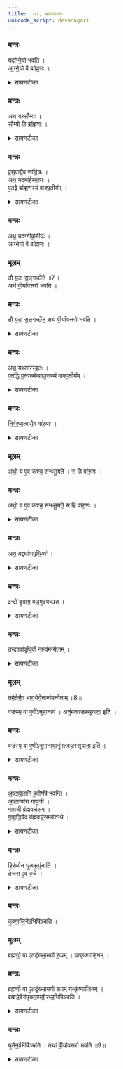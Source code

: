 ```yaml
---
title:  ०३, ब्राह्मणसवः
unicode_script: devanagari
---
```



### मन्त्रः
यदा᳚ग्ने॒यो भव॑ति ।  
आ॒ग्ने॒यो वै ब्रा᳚ह्म॒णः ।  

<details><summary>सायणटीका</summary>

(SB) 1द्वितीये वैश्यसवोऽभिहितः । तृतीये ब्राह्मणसवोऽभिधीयते । स च सूत्रकारेण स्पष्टीकृतः - 'ब्राह्मणो ब्रह्मवर्चसकाम आग्नेयादीन्यष्टौ हवींषि निर्वपति पुरस्तात्स्विष्टकृतो हिरण्येन घृतमुत्पूरय तेन कृष्णाजिन आसीनमभिषिञ्चति' इति । तान्येतानि हवींषि विधातव्यानि । तत्र प्रथमं विधत्ते - आग्रेयोऽष्टाकपालः कर्तव्यः । अग्निना सह ब्राह्मणस्य प्रजापतिमुखजत्वसाम्येनाग्नेयत्वम् ॥
</details>

### मन्त्रः
अथ॒ यथ्सौ॒म्यः ।   
सौ॒म्यो हि ब्रा᳚ह्म॒णः ।  

<details><summary>सायणटीका</summary>

2द्वितीयं विधत्ते - सौम्य एकादशकपालः कर्तव्यः । 'सोमोऽस्माकं ब्राह्मणानाꣳराजा' इति श्रुतेः ब्राह्मणस्य सौम्यत्वम् ॥
</details>

### मन्त्रः
प्र॒स॒वायै॒व सा॑वि॒त्रः ।  
अथ॒ यद्बा॑र्हस्प॒त्यः ।  
ए॒तद्वै ब्रा᳚ह्म॒णस्य॑ वाक्प॒तीय᳚म्   ।

<details><summary>सायणटीका</summary>

3-4तृतीयं विधत्ते - सावित्रोऽष्टाकपालः कार्यः । स च प्रसवायैव कल्प्यते । चतुर्थं विधत्ते - बार्हस्पत्योऽष्टाकपालः कर्तव्यः । यद्बृहस्पतिसंबन्धित्वं एतदेव ब्राह्मणस्य वाक्पतित्वं नाम ॥
</details>

### मन्त्रः
अथ॒ यद॑ग्नीषो॒मीयः॑ ।  
आ॒ग्ने॒यो वै ब्रा᳚ह्म॒णः ।  
### मूलम्

तौ य॒दा स॒ङ्गच्छे॑ते ॥7॥    
अथ॑ वी॒र्या॑वत्तरो भवति ।
### मन्त्रः
तौ य॒दा स॒ङ्गच्छे॑त॒ अथ॑ वी॒र्या॑वत्तरो भवति ।
<details><summary>सायणटीका</summary>

5पञ्चमं विधत्ते - अग्नीषोमीय एकादशकपालः कर्तव्यः । ब्राह्मणस्याग्नेयत्वं पूर्वमुक्तम् । तेन पूर्वोक्तं सौम्यत्वमप्युपलक्ष्यते । तावग्निश्च सोमश्चेत्येतौ यदा सङ्गतौ भवतस्तदानीं द्विगुणब्राह्मण्येन वीर्यातिशयो भवति ॥
</details>

### मन्त्रः
अथ॒ यथ्सा॑रस्व॒तः ।  
ए॒तद्धि प्र॒त्यख्ष॑म्ब्राह्म॒णस्य॑ वाक्प॒तीय᳚म् ।

<details><summary>सायणटीका</summary>

6अथ षष्ठं विधत्ते - सारस्वतोऽष्टाकपालः कार्यः । ब्राह्मणस्य सरस्वतीसंबन्धित्वं यदस्ति एतत्प्रत्यक्षमेव वाक्पतित्वम् । बृहस्पतिसंबन्धेन तु यद्वाक्पतित्वं पूर्वमुक्तं तच्छास्त्रसिद्धम् । जिह्वायाः सरस्वतीसंबन्धे तु तद्वाक्पतित्वमनुभूयते ॥
</details>

### मन्त्रः
नि॒र्व॒रु॒ण॒त्वायै॒व वा॑रु॒णः ।

<details><summary>सायणटीका</summary>

7सप्तमं विधत्ते - वारुणोऽष्टाकपालः कर्तव्यः । स च पूर्ववद्वरुणपाशराहित्यायैव संपद्यते ।
</details>

### मूलम्
अथो॒ य ए॒व कश्च॒ सन्थ्सू॒यते᳚ ।
स हि वा॑रु॒णः ।

### मन्त्रः
अथो॒ य ए॒व कश्च॒ सन्थ्सू॒यते॒ स हि वा॑रु॒णः ।

<details><summary>सायणटीका</summary>

अपिच य एव कश्चित्पुमानधमोऽपि सूयतेऽभिषिच्यते स पुमान्वरुणेनानुगृहीतो राजा भवति ॥
</details>

### मन्त्रः
अथ॒ यद्द्या॑वापृथि॒व्यः॑ ।
<details><summary>सायणटीका</summary>

8अष्टमं विधत्ते - द्यावापृथिव्यः एककपालः कर्तव्यः ।
</details>

### मन्त्रः
इन्द्रो॑ वृ॒त्राय॒ वज्र॒मुद॑यच्छत् ।
<details><summary>सायणटीका</summary>

पुरा कदाचिदिन्द्रो वृत्रवधार्थं वज्रमुद्यतवान् ।
</details>

### मन्त्रः
तन्द्यावा॑पृथि॒वी नान्व॑मन्येताम् ।


<details><summary>सायणटीका</summary>

तमिन्द्रं ते द्यावापृथिव्यौ नान्वमन्येताम् । अनूमत्यभावे कारणं दर्शपूर्णमासबाह्यणे स्पष्टमभिहितम् - 'ते अब्रूतां द्यावापृथिवी मा प्रहारावयोर्वै श्रितः' इति ।
</details>

### मूलम्
तमे॒तेनै॒व भा॑ग॒धेये॒नान्व॑मन्येताम् ॥8॥  

वज्र॑स्य॒ वा ए॒षो॑ऽनुमा॒नाय॑ । अनु॑मतवज्रस्सूयाता॒ इति॑ ।  
### मन्त्रः
वज्र॑स्य॒ वा ए॒षो॑ऽनुमा॒नाया॒नु॑मतवज्रस्सूयाता॒ इति॑ ।

<details><summary>सायणटीका</summary>

योऽयमेककपालरूपो भागोऽस्ति तेन भागधेयेन तुष्टे द्यवापृथिव्यौ वृत्रवधार्थमुद्यतं वज्रमङ्गीकृतवत्यौ । अतोऽत्रापि यः पुरोडाशः स एव वज्रस्यानुमत्यर्थं संपद्यते । अनुमतवज्रो हि पुंरुषः शत्रुक्षये समर्थत्वात्सूयाता अभिषेकमर्हतीत्येवाभिज्ञा आहुः ॥
</details>

### मन्त्रः
अ॒ष्टावे॒तानि॑ ह॒वीꣳषि॑ भवन्ति ।  
अ॒ष्टाख्ष॑रा गाय॒त्री ।  
गा॒य॒त्री ब्र॑ह्मवर्च॒सम् ।   
गा॒य॒त्रि॒यैव ब॑ह्मवर्च॒समव॑रुन्धे ।  

<details><summary>सायणटीका</summary>

9अधिकत्वशङ्कानिवारणाय हविस्संख्यां दर्शयति - अष्टसंख्योपेताया गायत्र्या ब्रह्मवर्चसहेतुतया ब्रह्मवर्चसप्राप्तिः ।
</details>

### मन्त्रः
हिर॑ण्येन घृ॒तमुत्पु॑नाति ।  
तेज॑स ए॒व रु॒चे ।  

<details><summary>सायणटीका</summary>

अभिषेकद्रव्यस्योत्पवनं विधत्ते - निर्मलद्रव्यत्वात्स्वतोऽपि घृतं तेजोर्थमेव पुनरपि हिरण्योत्पवनेनात्यन्तदीप्त्यर्थं भवति ॥
</details>

### मन्त्रः
कृ॒ष्णा॒जि॒ने॑ऽभिषि॑ञ्चति ।
### मूलम्
ब्रह्म॑णो॒ वा ए॒तदृ॑ख्सा॒मयो॑ रू॒पम् ।
यत्कृ॑ष्णाजि॒नम् ।
### मन्त्रः
ब्रह्म॑णो॒ वा ए॒तदृ॑ख्सा॒मयो॑ रू॒पम् यत्कृ॑ष्णाजि॒नम् ।   
ब्रह्म॑न्ने॒वैन॑मृख्सा॒मयो॒रध्य॒भिषि॑ञ्चति ।
<details><summary>सायणटीका</summary>

10अभिषेककालीनमाधारं विधत्ते - कृष्णाजिने समासीनमेनभभिषिञ्चेत् । कृष्णाजिनं च ब्रह्मणो वेदस्य संबन्धिनोः ऋक्सामयोः स्वरूपम् । 'ऋक्सामे वै देवेभ्यो यज्ञायातिष्ठमाने कृष्णोरूपं कृत्वाऽपक्रम्पातिष्ठताम्' इत्यन्यत्राम्नानात् । अतः कृष्णाजिनेऽभिषेकेण ब्रह्मन्नेव वेद एव ऋक्सामयोरुपर्येनमभिषिञ्चति ॥
</details>

### मन्त्रः
घृ॒तेना॒भिषि॑ञ्चति ।
तथा॑ वी॒र्या॑वत्तरो भवति ॥9॥  

<details><summary>सायणटीका</summary>

11द्रव्यं विधत्ते - घृतस्य वज्ररूपत्वमन्यत्राम्नातम् - 'घृतं खलु वै देवा वज्रं कृत्वा' इति । अतो घृतेनाभिपेके वीर्यातिशयो भवति ॥

इति श्रीमत्सायणाचार्यविरचिते माधवीये वेदार्थप्रकाशे कष्णयजुर्वेदीयतैत्तिरीयब्राह्मणभाष्ये द्वितीयाष्टके सप्तमप्रपाठके तृतीयोऽनुवाकः ॥  

</details>

